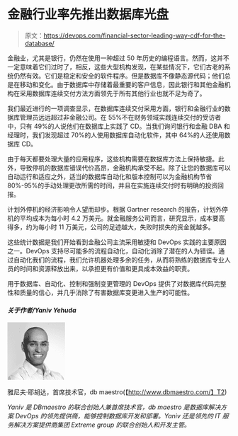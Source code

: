 # 金融行业率先推出数据库光盘

> 原文：<https://devops.com/financial-sector-leading-way-cdf-for-the-database/>

金融业，尤其是银行，仍然在使用一种超过 50 年历史的编程语言。然而，这并不一定意味着它们过时了，相反，这些大型机构发现，在某些情况下，它们古老的系统仍然有效。它们是稳定和安全的软件程序。但是数据库不像静态源代码；他们总是在移动和变化。由于数据库中存储着最重要的客户信息，因此银行和其他金融机构在采用数据库连续交付方法方面领先于所有其他行业也就不足为奇了。

我们最近进行的一项调查显示，在数据库连续交付采用方面，银行和金融行业的数据库管理员远远超过非金融公司。在 55%不在财务领域实践连续交付的受访者中，只有 49%的人说他们在数据库上实践了 CD。当我们询问银行和金融 DBA 和经理时，我们发现超过 70%的人使用数据库自动化软件，其中 64%的人还使用数据库 CD。

由于每天都要处理大量的应用程序，这些机构需要在数据库方法上保持敏捷。此外，导致停机的数据库错误代价高昂，金融机构承受不起。除了让您的数据库可以自动运行和适应之外，适当的数据库自动化和版本控制可以为金融机构节省 80%-95%的手动处理更改所需的时间，并且在实施连续交付时有明确的投资回报。

计划外停机的经济影响令人望而却步。根据 Gartner research 的报告，计划外停机的平均成本为每小时 4.2 万美元。就金融服务公司而言，研究显示，成本要高得多，约为每小时 11 万美元，公司的足迹越大，失败时损失的资金就越多。

这些统计数据是我们开始看到金融公司主流采用敏捷和 DevOps 实践的主要原因之一。DevOps 支持尽可能多的流程自动化，自动化消除了潜在的人为错误。通过自动化我们的流程，我们允许机器处理多余的任务，从而将熟练的数据库专业人员的时间和资源释放出来，以承担更有价值和更具成本效益的职责。

用于数据库、自动化、控制和强制变更管理的 DevOps 提供了对数据库代码完整性和质量的信心，并几乎消除了有害数据库变更进入生产的可能性。

#### *关于作者/Yaniv Yehuda*

**[![](img/928cbd4719a2396ee5a50ef2acada445.png)](https://twitter.com/dbmaestro)**

雅尼夫·耶胡达，首席技术官，db maestro(【http://www.dbmaestro.com/】T2)

*Yaniv 是 DBmaestro 的联合创始人兼首席技术官，db maestro 是数据库解决方案 DevOps 的领先提供商，能够控制数据库开发和部署。Yaniv 还是领先的 IT 服务解决方案提供商集团 Extreme group 的联合创始人和开发主管。*